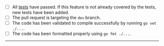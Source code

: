 - [ ] All [tests](https://github.com/jfrog/jfrog-cli/CONTRIBUTING.md#tests) have passed. If this feature is not already covered by the tests, new tests have been added.
- [ ] The pull request is targeting the `dev` branch.
- [ ] The code has been validated to compile successfully by running `go vet ./...`.
- [ ] The code has been formatted properly using `go fmt ./...`.

---
